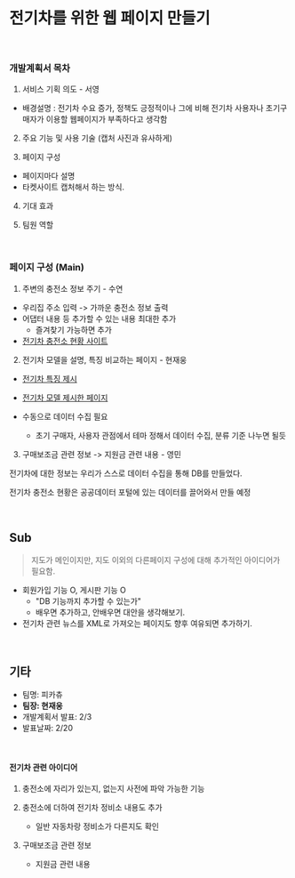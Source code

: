 # 전기차를 위한 웹 페이지 만들기

<br>

### 개발계획서 목차

1. 서비스 기획 의도 - 서영

- 배경설명 : 전기차 수요 증가, 정책도 긍정적이나 그에 비해 전기차 사용자나 초기구매자가 이용할 웹페이지가 부족하다고 생각함

2. 주요 기능 및 사용 기술
   (캡처 사진과 유사하게)

3. 페이지 구성

- 페이지마다 설명 
- 타켓사이트 캡처해서 하는 방식.

4. 기대 효과

5. 팀원 역할

<br>

### 페이지 구성 (Main)

1. 주변의 충전소 정보 주기 - 수연 

* 우리집 주소 입력 -> 가까운 충전소 정보 출력
* 어댑터 내용 등 추가할 수 있는 내용 최대한 추가
  * 즐겨찾기 가능하면 추가
* [전기차 충전소 현황 사이트](https://ev.or.kr/evmonitor#)

2. 전기차 모델을 설명, 특징 비교하는 페이지 - 현재웅 

* [전기차 특징 제시](https://www.evpost.co.kr/wp/%EA%B0%84%EB%8B%A8%ED%95%98%EA%B2%8C-%EC%82%B4%ED%8E%B4%EB%B3%B8-%EC%A0%84%EA%B8%B0%EC%B0%A8-%EB%B3%B4%EA%B8%89-%ED%98%84%ED%99%A9%EA%B3%BC-%EC%A2%85%EB%A5%98/)
* [전기차 모델 제시한 페이지](https://evc.kepco.co.kr:4445/service/service03.do)

* 수동으로 데이터 수집 필요
  * 초기 구매자, 사용자 관점에서 테마 정해서 데이터 수집, 분류 기준 나누면 될듯

3. 구매보조금 관련 정보 -> 지원금 관련 내용 - 영민 

전기차에 대한 정보는 우리가 스스로 데이터 수집을 통해 DB를 만들었다. 

전기차 충전소 현황은 공공데이터 포털에 있는 데이터를 끌어와서 만들 예정

<br>

## Sub

> 지도가 메인이지만, 지도 이외의 다른페이지 구성에 대해 추가적인 아이디어가 필요함.

* 회원가입 기능 O, 게시판 기능 O
  * "DB 기능까지 추가할 수 있는가" 
  * 배우면 추가하고, 안배우면 대안을 생각해보기. 
* 전기차 관련 뉴스를 XML로 가져오는 페이지도 향후 여유되면 추가하기. 

<br>

## 기타

* 팀명: 피카츄
* **팀장: 현재웅** 
* 개발계획서 발표: 2/3
* 발표날짜: 2/20

<br>

#### 전기차 관련 아이디어

1. 충전소에 자리가 있는지, 없는지 사전에 파악 가능한 기능

2. 충전소에 더하여 전기차 정비소 내용도 추가 
   * 일반 자동차랑 정비소가 다른지도 확인
3. 구매보조금 관련 정보
   * 지원금 관련 내용

<br>